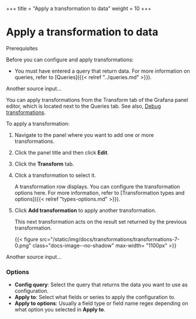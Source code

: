 +++
title = "Apply a transformation to data"
weight = 10
+++

# Apply a transformation to data

Prerequisites

Before you can configure and apply transformations:

- You must have entered a query that return data. For more information on queries, refer to [Queries]({{< relref "../queries.md" >}}).

Another source input...

You can apply transformations from the Transform tab of the Grafana panel editor, which is located next to the Queries tab. See also, [Debug transformations](#debug-transformations).

To apply a transformation:

1. Navigate to the panel where you want to add one or more transformations.
1. Click the panel title and then click **Edit**.
1. Click the **Transform** tab.
1. Click a transformation to select it.

   A transformation row displays. You can configure the transformation options here. For more information, refer to [Transformation types and options]({{< relref "types-options.md" >}}).

1. Click **Add transformation** to apply another transformation.

   This next transformation acts on the result set returned by the previous transformation.

   {{< figure src="/static/img/docs/transformations/transformations-7-0.png" class="docs-image--no-shadow" max-width= "1100px" >}}

Another source input...

### Options

- **Config query**: Select the query that returns the data you want to use as configuration.
- **Apply to**: Select what fields or series to apply the configuration to.
- **Apply to options**: Usually a field type or field name regex depending on what option you selected in **Apply to**.
